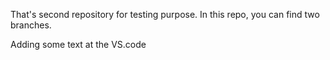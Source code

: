 That's second repository for testing purpose. In this repo, you can find two branches. 

Adding some text at the VS.code
